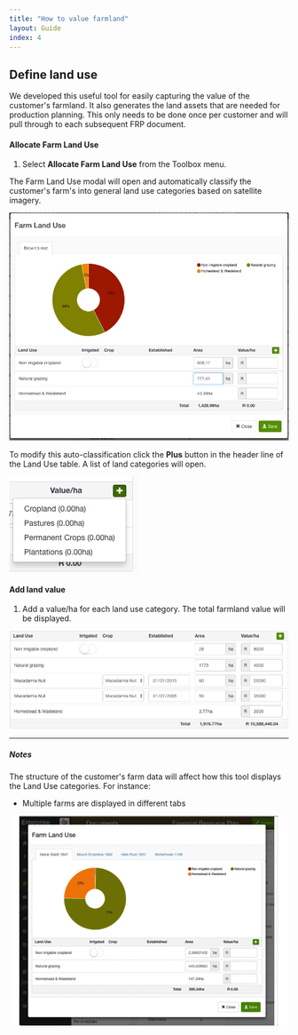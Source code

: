 ```yaml
---
title: "How to value farmland"
layout: Guide
index: 4
---
```


## Define land use

We developed this useful tool for easily capturing the value of the customer's farmland. It also generates the land assets that are needed for production planning.
This only needs to be done once per customer and will pull through to each subsequent FRP document.

#### Allocate Farm Land Use


1. Select **Allocate Farm Land Use** from the Toolbox menu.

  The Farm Land Use modal will open and automatically classify the customer's farm's into general land use categories based on satellite imagery.

![Farm Land Use](images/farm_land_use_default.jpg)


To modify this auto-classification click the **Plus** button in the header line of the Land Use table. A list of land categories will open.

![Land use categories](images/land_use_categories.jpg)

#### Add land value

1. Add a value/ha for each land use category. The total farmland value will be displayed.

![Land value](images/land_value.jpg)

---

##### Notes

The structure of the customer's farm data will affect how this tool displays the Land Use categories. For instance:

- Multiple farms are displayed in different tabs


![Farm Land Use](images/FRP-farm_land_use.gif)

<!---
- Existing land use classifications will pull through from the customer portfolio
-->
